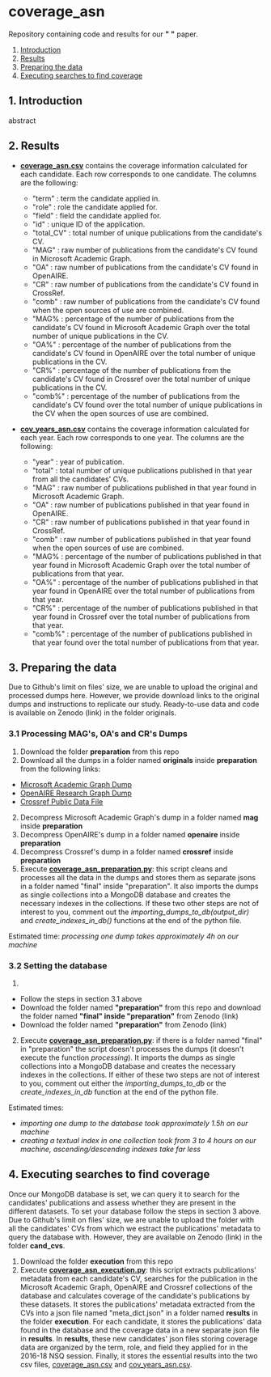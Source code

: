 # coverage_asn

Repository containing code and results for our **"   "** paper.

1. [Introduction](#1-introduction)
2. [Results](#2-Results)
3. [Preparing the data](#3-preparing-the-data)
4. [Executing searches to find coverage](#4-executing-searches-to-find-coverage)

## 1. Introduction

abstract

## 2. Results

- [**coverage_asn.csv**](https://github.com/sosgang/coverage_asn/blob/main/execution/coverage_asn.csv) contains the coverage information calculated for each candidate. Each row corresponds to one candidate. The columns are the following:
  - "term" : term the candidate applied in.
  - "role" : role the candidate applied for.
  - "field" : field the candidate applied for.
  - "id" : unique ID of the application.
  - "total_CV" : total number of unique publications from the candidate's CV.
  - "MAG" : raw number of publications from the candidate's CV found in Microsoft Academic Graph.
  - "OA" : raw number of publications from the candidate's CV found in OpenAIRE.
  - "CR" : raw number of publications from the candidate's CV found in CrossRef.
  - "comb" : raw number of publications from the candidate's CV found when the open sources of use are combined.
  - "MAG% : percentage of the number of publications from the candidate's CV found in Microsoft Academic Graph over the total number of unique publications in the CV.
  - "OA%" : percentage of the number of publications from the candidate's CV found in OpenAIRE over the total number of unique publications in the CV.
  - "CR%" : percentage of the number of publications from the candidate's CV found in Crossref over the total number of unique publications in the CV.
  - "comb%" : percentage of the number of publications from the candidate's CV found over the total number of unique publications in the CV when the open sources of use are combined.


- [**cov_years_asn.csv**](https://github.com/sosgang/coverage_asn/blob/main/execution/cov_years_asn.csv) contains the coverage information calculated for each year. Each row corresponds to one year. The columns are the following:
  - "year" : year of publication.
  - "total" : total number of unique publications published in that year from all the candidates' CVs.
  - "MAG" : raw number of publications published in that year found in Microsoft Academic Graph.
  - "OA" : raw number of publications published in that year found in OpenAIRE.
  - "CR" : raw number of publications published in that year found in CrossRef.
  - "comb" : raw number of publications published in that year found when the open sources of use are combined.
  - "MAG% : percentage of the number of publications published in that year found in Microsoft Academic Graph over the total number of publications from that year.
  - "OA%" : percentage of the number of publications published in that year found in OpenAIRE over the total number of publications from that year.
  - "CR%" : percentage of the number of publications published in that year found in Crossref over the total number of publications from that year.
  - "comb%" : percentage of the number of publications published in that year found over the total number of publications from that year.

## 3. Preparing the data

Due to Github's limit on files' size, we are unable to upload the original and processed dumps here. However, we provide download links to the original dumps and instructions to replicate our study. Ready-to-use data and code is available on Zenodo (link) in the folder originals.

### 3.1 Processing MAG's, OA's and CR's Dumps

1. Download the folder **preparation** from this repo
2. Download all the dumps in a folder named **originals** inside **preparation** from the following links:
  - [Microsoft Academic Graph Dump](https://archive.org/details/mag-2020-01-23)
  - [OpenAIRE Research Graph Dump](https://zenodo.org/record/4707307)
  - [Crossref Public Data File](https://academictorrents.com/details/e4287cb7619999709f6e9db5c359dda17e93d515)
2. Decompress Microsoft Academic Graph's dump in a folder named **mag** inside **preparation**
3. Decompress OpenAIRE's dump in a folder named **openaire** inside **preparation**
4. Decompress Crossref's dump in a folder named **crossref** inside **preparation**
5. Execute [**coverage_asn_preparation.py**](https://github.com/sosgang/coverage_asn/blob/main/preparation/coverage_asn_preparation.py): this script cleans and processes all the data in the dumps and stores them as separate jsons in a folder named "final" inside "preparation". It also imports the dumps as single collections into a MongoDB database and creates the necessary indexes in the collections. If these two other steps are not of interest to you, comment out the *importing_dumps_to_db(output_dir)* and *create_indexes_in_db()* functions at the end of the python file.


Estimated time: _processing one dump takes approximately 4h on our machine_

### 3.2 Setting the database

1.
  - Follow the steps in section 3.1 above
  - Download the folder named **"preparation"** from this repo and download the folder named **"final" inside "preparation"** from Zenodo (link)
  - Download the folder named **"preparation"** from Zenodo (link)
2. Execute [**coverage_asn_preparation.py**](https://github.com/sosgang/coverage_asn/blob/main/preparation/coverage_asn_preparation.py): if there is a folder named "final" in "preparation" the script doesn't processes the dumps (it doesn't execute the function *processing*). It imports the dumps as single collections into a MongoDB database and creates the necessary indexes in the collections. If either of these two steps are not of interest to you, comment out either the *importing_dumps_to_db* or the *create_indexes_in_db* function at the end of the python file.


Estimated times:
  - _importing one dump to the database took approximately 1.5h on our machine_
  - _creating a textual index in one collection took from 3 to 4 hours on our machine, ascending/descending indexes take far less_

## 4. Executing searches to find coverage

Once our MongoDB database is set, we can query it to search for the candidates' publications and assess whether they are present in the different datasets. To set your database follow the steps in section 3 above. Due to Github's limit on files' size, we are unable to upload the folder with all the candidates' CVs from which we estract the publications' metadata to query the database with. However, they are available on Zenodo (link) in the folder **cand_cvs**.

1. Download the folder **execution** from this repo
2. Execute [**coverage_asn_execution.py**](https://github.com/sosgang/coverage_asn/blob/main/execution/coverage_asn_execution.py): this script extracts publications' metadata from each candidate's CV, searches for the publication in the Microsoft Academic Graph, OpenAIRE and Crossref collections of the database and calculates coverage of the candidate's publications by these datasets. It stores the publications' metadata extracted from the CVs into a json file named "meta_dict.json" in a folder named **results** in the folder **execution**. For each candidate, it stores the publications' data found in the database and the coverage data in a new separate json file in **results**. In **results**, these new candidates' json files storing coverage data are organized by the term, role, and field they applied for in the 2016-18 NSQ session. Finally, it stores the essential results into the two csv files, [coverage_asn.csv](https://github.com/sosgang/coverage_asn/blob/main/execution/coverage_asn.csv) and [cov_years_asn.csv](https://github.com/sosgang/coverage_asn/blob/main/execution/cov_years_asn.csv).

